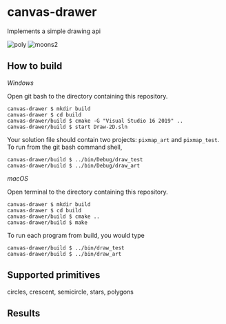 # canvas-drawer

Implements a simple drawing api

![poly](https://user-images.githubusercontent.com/67133103/221652947-cfd613ad-9022-4681-830e-bacea16bee2d.png)
![moons2](https://user-images.githubusercontent.com/67133103/221652984-31a58441-6265-4a8f-9df3-e10a86004448.png)


## How to build

*Windows*

Open git bash to the directory containing this repository.

```
canvas-drawer $ mkdir build
canvas-drawer $ cd build
canvas-drawer/build $ cmake -G "Visual Studio 16 2019" ..
canvas-drawer/build $ start Draw-2D.sln
```

Your solution file should contain two projects: `pixmap_art` and `pixmap_test`.
To run from the git bash command shell, 

```
canvas-drawer/build $ ../bin/Debug/draw_test
canvas-drawer/build $ ../bin/Debug/draw_art
```

*macOS*

Open terminal to the directory containing this repository.

```
canvas-drawer $ mkdir build
canvas-drawer $ cd build
canvas-drawer/build $ cmake ..
canvas-drawer/build $ make
```

To run each program from build, you would type

```
canvas-drawer/build $ ../bin/draw_test
canvas-drawer/build $ ../bin/draw_art
```

## Supported primitives

 circles, crescent, semicircle, stars, polygons

## Results
